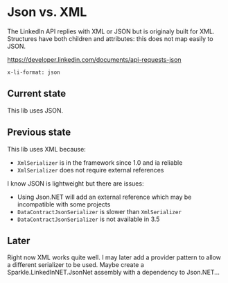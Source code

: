 Json vs. XML
====================

The LinkedIn API replies with XML or JSON but is originaly built for XML. Structures have both children and attributes: this does not map easily to JSON.

https://developer.linkedin.com/documents/api-requests-json

    x-li-format: json

Current state
-------------------

This lib uses JSON.


Previous state
-------------------

This lib uses XML because:

* `XmlSerializer` is in the framework since 1.0 and ia reliable
* `XmlSerializer` does not require external references

I know JSON is lightweight but there are issues:

* Using Json.NET will add an external reference which may be incompatible with some projects
* `DataContractJsonSerializer` is slower than `XmlSerializer`  
* `DataContractJsonSerializer` is not available in 3.5

Later
-------------------

Right now XML works quite well. I may later add a provider pattern to allow a different serializer to be used. Maybe create a Sparkle.LinkedInNET.JsonNet assembly with a dependency to Json.NET... 

